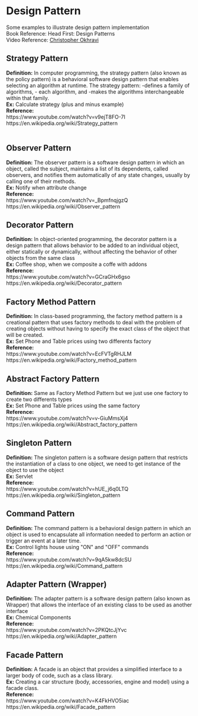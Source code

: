 <h1>Design Pattern</h1>
Some examples to illustrate design pattern implementation<br/>
Book Reference: Head First: Design Patterns<br/>
Video Reference: <a href="https://youtu.be/v9ejT8FO-7I">Christopher Okhravi</a>
<br/>
<h2>Strategy Pattern</h2>
<b>Definition:</b> In computer programming, the strategy pattern (also known as the policy pattern) is a behavioral software design pattern that enables selecting an algorithm at runtime. The strategy pattern:
	-defines a family of algorithms,
	- each algorithm, and
	-makes the algorithms interchangeable within that family.<br/>
<b>Ex:</b> Calculate strategy (plus and minus example)
<br/>
<b>Reference:</b><br/>
https://www.youtube.com/watch?v=v9ejT8FO-7I<br/>
https://en.wikipedia.org/wiki/Strategy_pattern<br/>
<br/>
<h2>Observer Pattern</h2>
<b>Definition:</b> The observer pattern is a software design pattern in which an object, called the subject, maintains a list of its dependents, called observers, and notifies them automatically of any state changes, usually by calling one of their methods.
<br/>
<b>Ex:</b> Notify when attribute change
<br/>
<b>Reference:</b><br/>
https://www.youtube.com/watch?v=_BpmfnqjgzQ<br/>
https://en.wikipedia.org/wiki/Observer_pattern
<br/>
<h2>Decorator Pattern</h2>
<b>Definition:</b> In object-oriented programming, the decorator pattern is a design pattern that allows behavior to be added to an individual object, either statically or dynamically, without affecting the behavior of other objects from the same class
<br/>
<b>Ex:</b> Coffee shop, when we composite a coffe with addons
<br/>
<b>Reference:</b><br/>
https://www.youtube.com/watch?v=GCraGHx6gso<br/>
https://en.wikipedia.org/wiki/Decorator_pattern
<br/>
<h2>Factory Method Pattern</h2>
<b>Definition:</b> In class-based programming, the factory method pattern is a creational pattern that uses factory methods to deal with the problem of creating objects without having to specify the exact class of the object that will be created.
<br/>
<b>Ex:</b> Set Phone and Table prices using two differents factory
<br/>
<b>Reference:</b><br/>
https://www.youtube.com/watch?v=EcFVTgRHJLM<br/>
https://en.wikipedia.org/wiki/Factory_method_pattern
<br/>
<h2>Abstract Factory Pattern</h2>
<b>Definition:</b> Same as Factory Method Pattern but we just use one factory to create two differents types
<br/>
<b>Ex:</b> Set Phone and Table prices using the same factory
<br/>
<b>Reference:</b><br/>
https://www.youtube.com/watch?v=v-GiuMmsXj4<br/>
https://en.wikipedia.org/wiki/Abstract_factory_pattern
<br/>
<h2>Singleton Pattern</h2>
<b>Definition:</b> The singleton pattern is a software design pattern that restricts the instantiation of a class to one object, we need to get instance of the object to use the object
<br/>
<b>Ex:</b> Servlet
<br/>
<b>Reference:</b><br/>
https://www.youtube.com/watch?v=hUE_j6q0LTQ<br/>
https://en.wikipedia.org/wiki/Singleton_pattern
<br/>
<h2>Command Pattern</h2>
<b>Definition:</b> The command pattern is a behavioral design pattern in which an object is used to encapsulate all information needed to perform an action or trigger an event at a later time.
<br/>
<b>Ex:</b> Control lights house using "ON" and "OFF" commands
<br/>
<b>Reference:</b><br/>
https://www.youtube.com/watch?v=9qA5kw8dcSU<br/>
https://en.wikipedia.org/wiki/Command_pattern
<br/>
<h2>Adapter Pattern (Wrapper)</h2>
<b>Definition:</b> The adapter pattern is a software design pattern (also known as Wrapper) that allows the interface of an existing class to be used as another interface
<br/>
<b>Ex:</b> Chemical Components
<br/>
<b>Reference:</b><br/>
https://www.youtube.com/watch?v=2PKQtcJjYvc<br/>
https://en.wikipedia.org/wiki/Adapter_pattern
<br/>
<h2>Facade Pattern</h2>
<b>Definition:</b> A facade is an object that provides a simplified interface to a larger body of code, such as a class library.
<br/>
<b>Ex:</b> Creating a car structure (body, accessories, engine and model) using a facade class.
<br/>
<b>Reference:</b><br/>
https://www.youtube.com/watch?v=K4FkHVO5iac<br/>
https://en.wikipedia.org/wiki/Facade_pattern
<br/>
